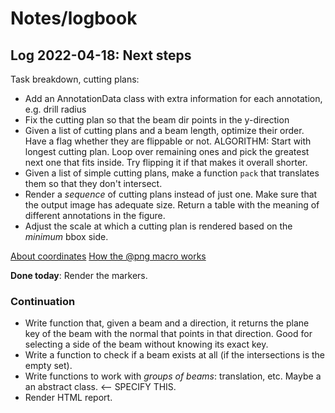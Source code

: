 # Notes/logbook

## Log 2022-04-18: Next steps

Task breakdown, cutting plans:

* Add an AnnotationData class with extra information for each annotation, e.g. drill radius
* Fix the cutting plan so that the beam dir points in the y-direction
* Given a list of cutting plans and a beam length, optimize their order. Have a flag whether they are flippable or not.
  ALGORITHM: Start with longest cutting plan. Loop over remaining ones and pick the greatest next one that fits inside.
  Try flipping it if that makes it overall shorter.
* Given a list of simple cutting plans, make a function `pack` that translates them so that they don't intersect.
* Render a *sequence* of cutting plans instead of just one. Make sure that the output image has adequate size.
  Return a table with the meaning of different annotations in the figure.
* Adjust the scale at which a cutting plan is rendered based on the *minimum* bbox side.

[About coordinates](https://juliagraphics.github.io/Luxor.jl/stable/explanation/basics/)
[How the @png macro works](https://juliagraphics.github.io/Luxor.jl/stable/tutorial/basictutorial/#What-you-need)

**Done today**: Render the markers.

### Continuation

* Write function that, given a beam and a direction, it returns the plane key of the beam with the normal that points in that direction. Good for selecting a side of the beam without knowing its exact key.
* Write a function to check if a beam exists at all (if the intersections is the empty set).
* Write functions to work with *groups of beams*: translation, etc. Maybe a an abstract class. <-- SPECIFY THIS.
* Render HTML report.
